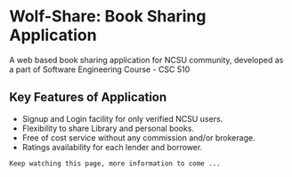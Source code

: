 # Wolf-Share: Book Sharing Application

A web based book sharing application for NCSU community, developed as a part of Software Engineering Course - CSC 510

## Key Features of Application

* Signup and Login facility for only verified NCSU users.
* Flexibility to share Library and personal books.
* Free of cost service without any commission and/or brokerage.
* Ratings availability for each lender and borrower.

```
Keep watching this page, more information to come ...
```
